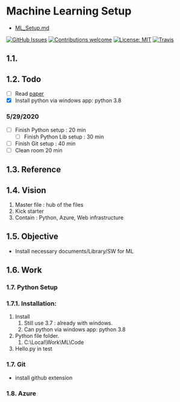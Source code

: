 # Machine Learning Setup

- [ML_Setup.md](file:///c:/Local/Work/ML_Name/Note/ML_Setup.md)

[![GitHub Issues](https://img.shields.io/github/issues/zalandoresearch/flair.svg)](https://github.com/zalandoresearch/flair/issues)
[![Contributions welcome](https://img.shields.io/badge/contributions-welcome-brightgreen.svg)](CONTRIBUTING.md)
[![License: MIT](https://img.shields.io/badge/License-MIT-brightgreen.svg)](https://opensource.org/licenses/MIT)
[![Travis](https://img.shields.io/travis/zalandoresearch/flair.svg)](https://travis-ci.org/zalandoresearch/flair)

## 1.1.

## 1.2. Todo

- [ ] Read [paper](#paper-1)
- [x] Install python via windows app: python 3.8

### 5/29/2020

- [ ] Finish Python setup : 20 min
  - [ ] Finish Python Lib setup : 30 min
- [ ] Finish Git setup : 40 min
- [ ] Clean room 20 min

## 1.3. Reference

## 1.4. Vision

1. Master file : hub of the files
2. Kick starter
3. Contain : Python, Azure, Web infrastructure

## 1.5. Objective

- Install necessary documents/Library/SW for ML

## 1.6. Work

### 1.7. Python Setup

### 1.7.1. Installation:

1. Install
   1. Still use 3.7 : already with windows.
   2. Can python via windows app: python 3.8
2. Python file folder.
   1. C:\Local\Work\ML\Code
3. Hello.py in test

### 1.7. Git

- install github extension

### 1.8. Azure 
